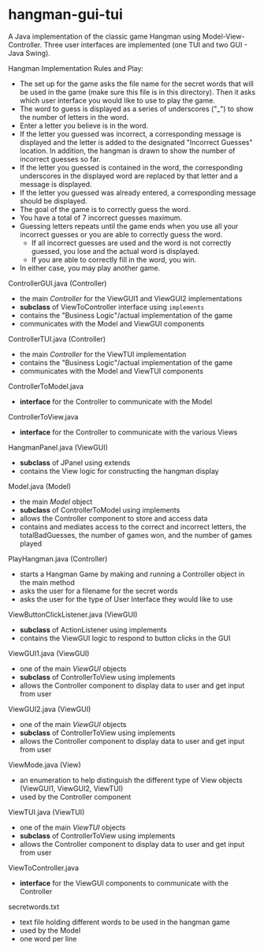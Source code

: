 # hangman-gui-tui
A Java implementation of the classic game Hangman using Model-View-Controller. Three user interfaces are implemented (one TUI and two GUI - Java Swing).

Hangman Implementation Rules and Play:
- The set up for the game asks the file name for the secret words that will be used in the game (make sure this file is in this directory). Then it asks which user interface you would like to use to play the game.
- The word to guess is displayed as a series of underscores ("\_") to show the number of letters in the word.
- Enter a letter you believe is in the word.
- If the letter you guessed was incorrect, a corresponding message is displayed and the letter is added to the designated "Incorrect Guesses" location. In addition, the hangman is drawn to show the number of incorrect guesses so far.
- If the letter you guessed is contained in the word, the corresponding underscores in the displayed word are replaced by that letter and a message is displayed.
- If the letter you guessed was already entered, a corresponding message should be displayed.
- The goal of the game is to correctly guess the word.
- You have a total of 7 incorrect guesses maximum.
- Guessing letters repeats until the game ends when you use all your incorrect guesses or you are able to correctly guess the word.
    - If all incorrect guesses are used and the word is not correctly guessed, you lose and the actual word is displayed.
    - If you are able to correctly fill in the word, you win. 
- In either case, you may play another game.

ControllerGUI.java (Controller)
- the main *Controller* for the ViewGUI1 and ViewGUI2 implementations
- **subclass** of ViewToController interface using ```implements```
- contains the "Business Logic"/actual implementation of the game
- communicates with the Model and ViewGUI components

ControllerTUI.java (Controller)
- the main *Controller* for the ViewTUI implementation
- contains the "Business Logic"/actual implementation of the game
- communicates with the Model and ViewTUI components

ControllerToModel.java
- **interface** for the Controller to communicate with the Model

ControllerToView.java
- **interface** for the Controller to communicate with the various Views

HangmanPanel.java (ViewGUI)
- **subclass** of JPanel using extends
- contains the View logic for constructing the hangman display

Model.java (Model)
- the main *Model* object
- **subclass** of ControllerToModel using implements
- allows the Controller component to store and access data
- contains and mediates access to the correct and incorrect letters, the totalBadGuesses, the number of games won, and the number of games played

PlayHangman.java (Controller)
- starts a Hangman Game by making and running a Controller object in the main method
- asks the user for a filename for the secret words
- asks the user for the type of User Interface they would like to use

ViewButtonClickListener.java (ViewGUI)
- **subclass** of ActionListener using implements
- contains the ViewGUI logic to respond to button clicks in the GUI

ViewGUI1.java (ViewGUI)
- one of the main *ViewGUI* objects
- **subclass** of ControllerToView using implements
- allows the Controller component to display data to user and get input from user

ViewGUI2.java (ViewGUI)
- one of the main *ViewGUI* objects
- **subclass** of ControllerToView using implements
- allows the Controller component to display data to user and get input from user

ViewMode.java (View)
- an enumeration to help distinguish the different type of View objects (ViewGUI1, ViewGUI2, ViewTUI)
- used by the Controller component

ViewTUI.java (ViewTUI)
- one of the main *ViewTUI* objects
- **subclass** of ControllerToView using implements
- allows the Controller component to display data to user and get input from user

ViewToController.java
- **interface** for the ViewGUI components to communicate with the Controller

secretwords.txt
- text file holding different words to be used in the hangman game
- used by the Model 
- one word per line
